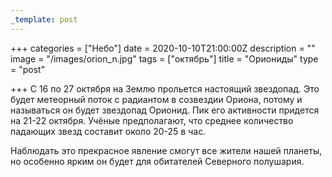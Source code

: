 ```yaml
---
_template: post
---
```


+++
categories = ["Небо"]
date = 2020-10-10T21:00:00Z
description = ""
image = "/images/orion_n.jpg"
tags = ["октябрь"]
title = "Ориониды"
type = "post"

+++
С 16 по 27 октября на Землю прольется настоящий звездопад. Это будет метеорный поток с радиантом в созвездии Ориона, потому и называться он будет звездопад Орионид. Пик его активности придется на 21-22 октября. Учёные предполагают, что среднее количество падающих звезд составит около 20-25 в час.  
  
Наблюдать это прекрасное явление смогут все жители нашей планеты, но особенно ярким он будет для обитателей Северного полушария.
